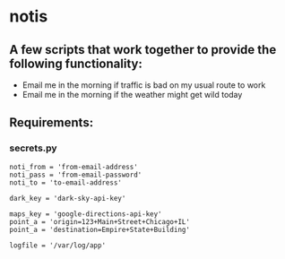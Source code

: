 # notis

## A few scripts that work together to provide the following functionality:

* Email me in the morning if traffic is bad on my usual route to work
* Email me in the morning if the weather might get wild today

## Requirements:

### secrets.py
```
noti_from = 'from-email-address'
noti_pass = 'from-email-password'
noti_to = 'to-email-address'

dark_key = 'dark-sky-api-key'

maps_key = 'google-directions-api-key'
point_a = 'origin=123+Main+Street+Chicago+IL'
point_a = 'destination=Empire+State+Building'

logfile = '/var/log/app'
```

